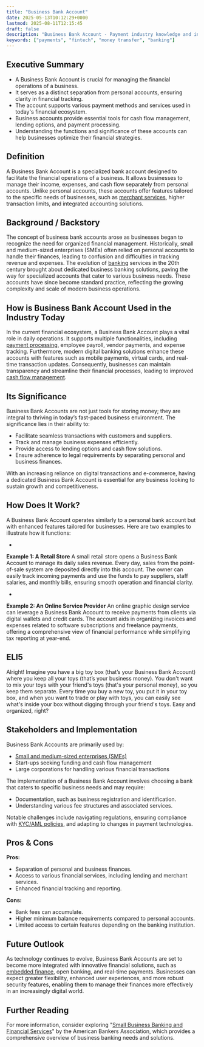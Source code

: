 ```yaml
---
title: "Business Bank Account"
date: 2025-05-13T10:12:29+0000
lastmod: 2025-08-11T12:15:45
draft: false
description: "Business Bank Account - Payment industry knowledge and insights"
keywords: ["payments", "fintech", "money transfer", "banking"]
---
```


## Executive Summary

- A Business Bank Account is crucial for managing the financial operations of a business.
- It serves as a distinct separation from personal accounts, ensuring clarity in financial tracking.
- The account supports various payment methods and services used in today's financial ecosystem.
- Business accounts provide essential tools for cash flow management, lending options, and payment processing.
- Understanding the functions and significance of these accounts can help businesses optimize their financial strategies.

## Definition
A Business Bank Account is a specialized bank account designed to facilitate the financial operations of a business. It allows businesses to manage their income, expenses, and cash flow separately from personal accounts. Unlike personal accounts, these accounts offer features tailored to the specific needs of businesses, such as [merchant services](https://faisalkhanllc.xyz/resources/payments-wiki/biller-service-provider-bsp/), higher transaction limits, and integrated accounting solutions.

## Background / Backstory 
The concept of business bank accounts arose as businesses began to recognize the need for organized financial management. Historically, small and medium-sized enterprises (SMEs) often relied on personal accounts to handle their finances, leading to confusion and difficulties in tracking revenue and expenses. The evolution of [banking](https://faisalkhanllc.xyz/resources/payments-wiki/banking/) services in the 20th century brought about dedicated business banking solutions, paving the way for specialized accounts that cater to various business needs. These accounts have since become standard practice, reflecting the growing complexity and scale of modern business operations.

## How is Business Bank Account Used in the Industry Today
In the current financial ecosystem, a Business Bank Account plays a vital role in daily operations. It supports multiple functionalities, including [payment processing](https://faisalkhanllc.xyz/resources/payments-wiki/payment-processing/), employee payroll, vendor payments, and expense tracking. Furthermore, modern digital banking solutions enhance these accounts with features such as mobile payments, virtual cards, and real-time transaction updates. Consequently, businesses can maintain transparency and streamline their financial processes, leading to improved [cash flow management](https://faisalkhanllc.xyz/resources/payments-wiki/cash-management/).

## Its Significance
Business Bank Accounts are not just tools for storing money; they are integral to thriving in today’s fast-paced business environment. The significance lies in their ability to:

- Facilitate seamless transactions with customers and suppliers.
- Track and manage business expenses efficiently.
- Provide access to lending options and cash flow solutions.
- Ensure adherence to legal requirements by separating personal and business finances.

With an increasing reliance on digital transactions and e-commerce, having a dedicated Business Bank Account is essential for any business looking to sustain growth and competitiveness.

## How Does It Work?
A Business Bank Account operates similarly to a personal bank account but with enhanced features tailored for businesses. Here are two examples to illustrate how it functions:

- 
**Example 1: A Retail Store**
A small retail store opens a Business Bank Account to manage its daily sales revenue. Every day, sales from the point-of-sale system are deposited directly into this account. The owner can easily track incoming payments and use the funds to pay suppliers, staff salaries, and monthly bills, ensuring smooth operation and financial clarity.

- 
**Example 2: An Online Service Provider**
An online graphic design service can leverage a Business Bank Account to receive payments from clients via digital wallets and credit cards. The account aids in organizing invoices and expenses related to software subscriptions and freelance payments, offering a comprehensive view of financial performance while simplifying tax reporting at year-end.

## ELI5
Alright! Imagine you have a big toy box (that’s your Business Bank Account) where you keep all your toys (that’s your business money). You don't want to mix your toys with your friend's toys (that's your personal money), so you keep them separate. Every time you buy a new toy, you put it in your toy box, and when you want to trade or play with toys, you can easily see what's inside your box without digging through your friend's toys. Easy and organized, right?

## Stakeholders and Implementation
Business Bank Accounts are primarily used by:

- [Small and medium-sized enterprises (SMEs)](https://faisalkhanllc.xyz/resources/payments-wiki/small-and-medium-sized-enterprises-smes/)
- Start-ups seeking funding and cash flow management
- Large corporations for handling various financial transactions

The implementation of a Business Bank Account involves choosing a bank that caters to specific business needs and may require:

- Documentation, such as business registration and identification.
- Understanding various fee structures and associated services.

Notable challenges include navigating regulations, ensuring compliance with [KYC/AML policies](https://faisalkhanllc.xyz/resources/payments-wiki/know-your-customer-kyc-anti-money-laundering-aml/), and adapting to changes in payment technologies.

## Pros & Cons
**Pros:**

- Separation of personal and business finances.
- Access to various financial services, including lending and merchant services.
- Enhanced financial tracking and reporting.

**Cons:**

- Bank fees can accumulate.
- Higher minimum balance requirements compared to personal accounts.
- Limited access to certain features depending on the banking institution.

## Future Outlook
As technology continues to evolve, Business Bank Accounts are set to become more integrated with innovative financial solutions, such as [embedded finance](https://faisalkhanllc.xyz/resources/payments-wiki/embedded-finance/), open banking, and real-time payments. Businesses can expect greater flexibility, enhanced user experiences, and more robust security features, enabling them to manage their finances more effectively in an increasingly digital world.

## Further Reading
For more information, consider exploring "[Small Business Banking and Financial Services](https://www.aba.com/banking-topics/commercial-banking/small-business)" by the American Bankers Association, which provides a comprehensive overview of business banking needs and solutions.